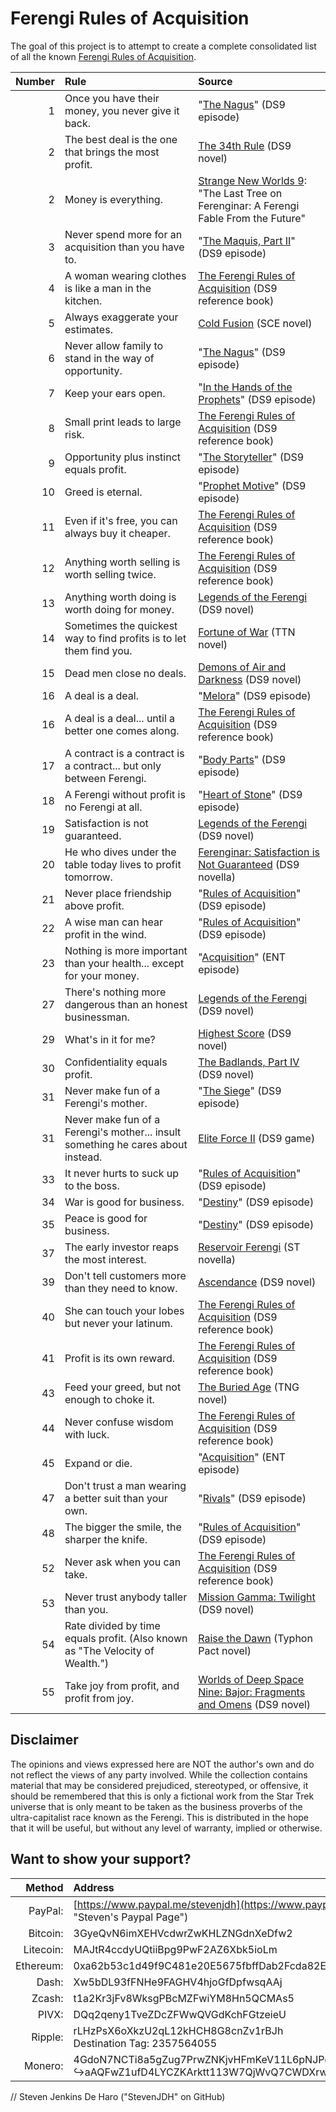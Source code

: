 # Ferengi Rules of Acquisition
The goal of this project is to attempt to create a complete consolidated list of all the known [Ferengi Rules of Acquisition](https://en.wikipedia.org/wiki/Rules_of_Acquisition).

|Number       | Rule                                                                | Source                                                                          |
|------------:|:--------------------------------------------------------------------|:--------------------------------------------------------------------------------|
|1            | Once you have their money, you never give it back.                  | "[The Nagus](https://memory-beta.fandom.com/wiki/The_Nagus)" (DS9 episode)      |
|2            | The best deal is the one that brings the most profit.               | [The 34th Rule](https://memory-beta.fandom.com/wiki/The_34th_Rule) (DS9 novel)  |
|2            | Money is everything.                                                | [Strange New Worlds 9](https://memory-beta.fandom.com/wiki/Strange_New_Worlds_9): "The Last Tree on Ferenginar: A Ferengi Fable From the Future" |
|3            | Never spend more for an acquisition than you have to.               | "[The Maquis, Part II](https://memory-beta.fandom.com/wiki/The_Maquis,_Part_II)" (DS9 episode) |
|4            | A woman wearing clothes is like a man in the kitchen.               | [The Ferengi Rules of Acquisition](http://memory-beta.wikia.com/wiki/The_Ferengi_Rules_of_Acquisition) (DS9 reference book) |
|5            | Always exaggerate your estimates.                                   | [Cold Fusion](http://memory-beta.wikia.com/wiki/Cold_Fusion) (SCE novel)        |
|6            | Never allow family to stand in the way of opportunity.              | "[The Nagus](http://memory-beta.wikia.com/wiki/The_Nagus)" (DS9 episode)        |
|7            | Keep your ears open.                                                | "[In the Hands of the Prophets](http://memory-beta.wikia.com/wiki/In_the_Hands_of_the_Prophets)" (DS9 episode) |
|8            | Small print leads to large risk.                                    | [The Ferengi Rules of Acquisition](http://memory-beta.wikia.com/wiki/The_Ferengi_Rules_of_Acquisition) (DS9 reference book) |
|9            | Opportunity plus instinct equals profit.                            | "[The Storyteller](http://memory-beta.wikia.com/wiki/The_Storyteller)" (DS9 episode) |
|10           | Greed is eternal.                                                   | "[Prophet Motive](https://memory-beta.fandom.com/wiki/Prophet_Motive)" (DS9 episode) |
|11           | Even if it's free, you can always buy it cheaper.                   | [The Ferengi Rules of Acquisition](http://memory-beta.wikia.com/wiki/The_Ferengi_Rules_of_Acquisition) (DS9 reference book) |
|12           | Anything worth selling is worth selling twice.                      | [The Ferengi Rules of Acquisition](http://memory-beta.wikia.com/wiki/The_Ferengi_Rules_of_Acquisition) (DS9 reference book) |
|13           | Anything worth doing is worth doing for money.                      | [Legends of the Ferengi](http://memory-beta.wikia.com/wiki/Legends_of_the_Ferengi) (DS9 novel) |
|14           | Sometimes the quickest way to find profits is to let them find you. | [Fortune of War](https://memory-beta.fandom.com/wiki/Fortune_of_War) (TTN novel) |
|15           | Dead men close no deals.                                            | [Demons of Air and Darkness](http://memory-beta.wikia.com/wiki/Demons_of_Air_and_Darkness) (DS9 novel) |
|16           | A deal is a deal.                                                   | "[Melora](https://memory-alpha.fandom.com/wiki/Melora_(episode))" (DS9 episode) |
|16           | A deal is a deal... until a better one comes along.                 | [The Ferengi Rules of Acquisition](http://memory-beta.wikia.com/wiki/The_Ferengi_Rules_of_Acquisition) (DS9 reference book) |
|17           | A contract is a contract is a contract... but only between Ferengi. | "[Body Parts](http://memory-beta.wikia.com/wiki/Body_Parts)" (DS9 episode)      |
|18           | A Ferengi without profit is no Ferengi at all.                      | "[Heart of Stone](https://memory-beta.fandom.com/wiki/Heart_of_Stone)" (DS9 episode) |
|19           | Satisfaction is not guaranteed.                                     | [Legends of the Ferengi](http://memory-beta.wikia.com/wiki/Legends_of_the_Ferengi) (DS9 novel) |
|20           | He who dives under the table today lives to profit tomorrow.        | [Ferenginar: Satisfaction is Not Guaranteed](https://memory-beta.fandom.com/wiki/Ferenginar:_Satisfaction_is_Not_Guaranteed) (DS9 novella) |
|21           | Never place friendship above profit.                                | "[Rules of Acquisition](https://memory-alpha.fandom.com/wiki/Rules_of_Acquisition_(episode))" (DS9 episode) |
|22           | A wise man can hear profit in the wind.                             | "[Rules of Acquisition](https://memory-alpha.fandom.com/wiki/Rules_of_Acquisition_(episode))" (DS9 episode) |
|23           | Nothing is more important than your health... except for your money.| "[Acquisition](https://memory-beta.fandom.com/wiki/Acquisition)" (ENT episode)  |
|27           | There's nothing more dangerous than an honest businessman.          | [Legends of the Ferengi](http://memory-beta.wikia.com/wiki/Legends_of_the_Ferengi) (DS9 novel) |
|29           | What's in it for me?                                                | [Highest Score](https://memory-beta.fandom.com/wiki/Highest_Score) (DS9 novel)  |
|30           | Confidentiality equals profit.                                      | [The Badlands, Part IV](https://memory-beta.fandom.com/wiki/The_Badlands,_Part_IV) (DS9 novel) |
|31           | Never make fun of a Ferengi's mother.                               | "[The Siege](https://memory-beta.fandom.com/wiki/The_Siege_(episode))" (DS9 episode) |
|31           | Never make fun of a Ferengi's mother... insult something he cares about instead.| [Elite Force II](https://memory-beta.fandom.com/wiki/Elite_Force_II) (DS9 game) |
|33           | It never hurts to suck up to the boss.                              | "[Rules of Acquisition](https://memory-alpha.fandom.com/wiki/Rules_of_Acquisition_(episode))" (DS9 episode) |
|34           | War is good for business.                                           | "[Destiny](https://memory-beta.fandom.com/wiki/Destiny_(episode))" (DS9 episode) |
|35           | Peace is good for business.                                         | "[Destiny](https://memory-beta.fandom.com/wiki/Destiny_(episode))" (DS9 episode) |
|37           | The early investor reaps the most interest.                         | [Reservoir Ferengi](https://memory-beta.fandom.com/wiki/Reservoir_Ferengi) (ST novella) |
|39           | Don't tell customers more than they need to know.                   | [Ascendance](https://memory-beta.fandom.com/wiki/Ascendance) (DS9 novel)        |
|40           | She can touch your lobes but never your latinum.                    | [The Ferengi Rules of Acquisition](http://memory-beta.wikia.com/wiki/The_Ferengi_Rules_of_Acquisition) (DS9 reference book) |
|41           | Profit is its own reward.                                           | [The Ferengi Rules of Acquisition](http://memory-beta.wikia.com/wiki/The_Ferengi_Rules_of_Acquisition) (DS9 reference book) |
|43           | Feed your greed, but not enough to choke it.                        | [The Buried Age](https://memory-beta.fandom.com/wiki/The_Buried_Age) (TNG novel) |
|44           | Never confuse wisdom with luck.                                     | [The Ferengi Rules of Acquisition](http://memory-beta.wikia.com/wiki/The_Ferengi_Rules_of_Acquisition) (DS9 reference book) |
|45           | Expand or die.                                                      | "[Acquisition](https://memory-beta.fandom.com/wiki/Acquisition)" (ENT episode)  |
|47           | Don't trust a man wearing a better suit than your own.              | "[Rivals](https://memory-beta.fandom.com/wiki/Rivals_(episode))" (DS9 episode)  |
|48           | The bigger the smile, the sharper the knife.                        | "[Rules of Acquisition](https://memory-alpha.fandom.com/wiki/Rules_of_Acquisition_(episode))" (DS9 episode) |
|52           | Never ask when you can take.                                        | [The Ferengi Rules of Acquisition](http://memory-beta.wikia.com/wiki/The_Ferengi_Rules_of_Acquisition) (DS9 reference book) |
|53           | Never trust anybody taller than you.                                | [Mission Gamma: Twilight](http://memory-beta.wikia.com/wiki/Twilight_%28novel%29) (DS9 novel) |
|54           | Rate divided by time equals profit. (Also known as "The Velocity of Wealth.") | [Raise the Dawn](https://memory-beta.fandom.com/wiki/Raise_the_Dawn) (Typhon Pact novel) |
|55           | Take joy from profit, and profit from joy.                          | [Worlds of Deep Space Nine: Bajor: Fragments and Omens](https://memory-beta.fandom.com/wiki/Bajor:_Fragments_and_Omens) (DS9 novel) |

## Disclaimer
The opinions and views expressed here are NOT the author's own and do not reflect the views of any party involved. While the collection contains material that may be considered prejudiced, stereotyped, or offensive, it should be remembered that this is only a fictional work from the Star Trek universe that is only meant to be taken as the business proverbs of the ultra-capitalist race known as the Ferengi. This is distributed in the hope that it will be useful, but without any level of warranty, implied or otherwise.

## Want to show your support?

|Method       | Address                                                                                                    |
|------------:|:-----------------------------------------------------------------------------------------------------------|
|PayPal:      | [https://www.paypal.me/stevenjdh](https://www.paypal.me/stevenjdh "Steven's Paypal Page")                  |
|Bitcoin:     | 3GyeQvN6imXEHVcdwrZwKHLZNGdnXeDfw2                                                                         |
|Litecoin:    | MAJtR4ccdyUQtiiBpg9PwF2AZ6Xbk5ioLm                                                                         |
|Ethereum:    | 0xa62b53c1d49f9C481e20E5675fbffDab2Fcda82E                                                                 |
|Dash:        | Xw5bDL93fFNHe9FAGHV4hjoGfDpfwsqAAj                                                                         |
|Zcash:       | t1a2Kr3jFv8WksgPBcMZFwiYM8Hn5QCMAs5                                                                        |
|PIVX:        | DQq2qeny1TveZDcZFWwQVGdKchFGtzeieU                                                                         |
|Ripple:      | rLHzPsX6oXkzU2qL12kHCH8G8cnZv1rBJh<br />Destination Tag: 2357564055                                        |
|Monero:      | 4GdoN7NCTi8a5gZug7PrwZNKjvHFmKeV11L6pNJPgj5QNEHsN6eeX3D<br />&#8618;aAQFwZ1ufD4LYCZKArktt113W7QjWvQ7CWDXrwM8yCGgEdhV3Wt|


// Steven Jenkins De Haro ("StevenJDH" on GitHub)
